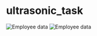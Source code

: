 # ultrasonic_task
<img src="https://th.bing.com/th/id/R.8d3b64744912305e876c2fcfb6213e65?rik=cVNE1tGmhtNfRg&pid=ImgRaw&r=0" alt="Employee data" title="Employee Data title">

<img src="https://th.bing.com/th/id/R.2ae1fd15ec012a7b1763edf99c38dd5a?rik=eHYPn7i9krthSA&pid=ImgRaw&r=0" alt="Employee data" title="Employee Data title">


